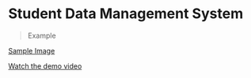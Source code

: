 # Student Data Management System

> Example

[Sample Image](sample.png)

[Watch the demo video](https://github.com/bhupendercodes/student-data-management-system/blob/main/demo.mp4?raw=true)

